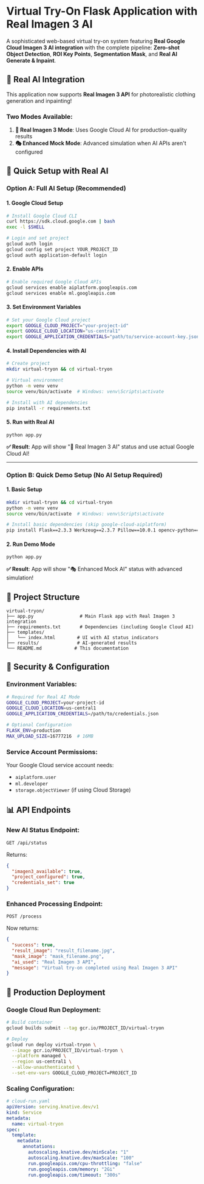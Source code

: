 # Virtual Try-On Flask Application with Real Imagen 3 AI

A sophisticated web-based virtual try-on system featuring **Real Google Cloud Imagen 3 AI integration** with the complete pipeline: **Zero-shot Object Detection**, **ROI Key Points**, **Segmentation Mask**, and **Real AI Generate & Inpaint**.

## 🤖 **Real AI Integration**

This application now supports **Real Imagen 3 API** for photorealistic clothing generation and inpainting!

### **Two Modes Available:**

1. **🤖 Real Imagen 3 Mode**: Uses Google Cloud AI for production-quality results
2. **🎭 Enhanced Mock Mode**: Advanced simulation when AI APIs aren't configured

## 🚀 **Quick Setup with Real AI**

### **Option A: Full AI Setup (Recommended)**

#### 1. Google Cloud Setup

```bash
# Install Google Cloud CLI
curl https://sdk.cloud.google.com | bash
exec -l $SHELL

# Login and set project
gcloud auth login
gcloud config set project YOUR_PROJECT_ID
gcloud auth application-default login
```

#### 2. Enable APIs

```bash
# Enable required Google Cloud APIs
gcloud services enable aiplatform.googleapis.com
gcloud services enable ml.googleapis.com
```

#### 3. Set Environment Variables

```bash
# Set your Google Cloud project
export GOOGLE_CLOUD_PROJECT="your-project-id"
export GOOGLE_CLOUD_LOCATION="us-central1"
export GOOGLE_APPLICATION_CREDENTIALS="path/to/service-account-key.json"
```

#### 4. Install Dependencies with AI

```bash
# Create project
mkdir virtual-tryon && cd virtual-tryon

# Virtual environment
python -m venv venv
source venv/bin/activate  # Windows: venv\Scripts\activate

# Install with AI dependencies
pip install -r requirements.txt
```

#### 5. Run with Real AI

```bash
python app.py
```

**✅ Result**: App will show "🤖 Real Imagen 3 AI" status and use actual Google Cloud AI!

---

### **Option B: Quick Demo Setup (No AI Setup Required)**

#### 1. Basic Setup

```bash
mkdir virtual-tryon && cd virtual-tryon
python -m venv venv
source venv/bin/activate  # Windows: venv\Scripts\activate

# Install basic dependencies (skip google-cloud-aiplatform)
pip install Flask==2.3.3 Werkzeug==2.3.7 Pillow==10.0.1 opencv-python==4.8.1.78 numpy==1.24.3
```

#### 2. Run Demo Mode

```bash
python app.py
```

**✅ Result**: App will show "🎭 Enhanced Mock AI" status with advanced simulation!

## 🔧 **Project Structure**

```
virtual-tryon/
├── app.py                 # Main Flask app with Real Imagen 3 integration
├── requirements.txt       # Dependencies (including Google Cloud AI)
├── templates/
│   └── index.html        # UI with AI status indicators
├── results/              # AI-generated results
└── README.md            # This documentation
```

## 🔐 **Security & Configuration**

### **Environment Variables:**

```bash
# Required for Real AI Mode
GOOGLE_CLOUD_PROJECT=your-project-id
GOOGLE_CLOUD_LOCATION=us-central1
GOOGLE_APPLICATION_CREDENTIALS=/path/to/credentials.json

# Optional Configuration
FLASK_ENV=production
MAX_UPLOAD_SIZE=16777216  # 16MB
```

### **Service Account Permissions:**

Your Google Cloud service account needs:

- `aiplatform.user`
- `ml.developer`
- `storage.objectViewer` (if using Cloud Storage)

## 📊 **API Endpoints**

### **New AI Status Endpoint:**

```bash
GET /api/status
```

Returns:

```json
{
  "imagen3_available": true,
  "project_configured": true,
  "credentials_set": true
}
```

### **Enhanced Processing Endpoint:**

```bash
POST /process
```

Now returns:

```json
{
  "success": true,
  "result_image": "result_filename.jpg",
  "mask_image": "mask_filename.png",
  "ai_used": "Real Imagen 3 API",
  "message": "Virtual try-on completed using Real Imagen 3 API"
}
```

## 🚀 **Production Deployment**

### **Google Cloud Run Deployment:**

```bash
# Build container
gcloud builds submit --tag gcr.io/PROJECT_ID/virtual-tryon

# Deploy
gcloud run deploy virtual-tryon \
  --image gcr.io/PROJECT_ID/virtual-tryon \
  --platform managed \
  --region us-central1 \
  --allow-unauthenticated \
  --set-env-vars GOOGLE_CLOUD_PROJECT=PROJECT_ID
```

### **Scaling Configuration:**

```yaml
# cloud-run.yaml
apiVersion: serving.knative.dev/v1
kind: Service
metadata:
  name: virtual-tryon
spec:
  template:
    metadata:
      annotations:
        autoscaling.knative.dev/minScale: "1"
        autoscaling.knative.dev/maxScale: "100"
        run.googleapis.com/cpu-throttling: "false"
        run.googleapis.com/memory: "2Gi"
        run.googleapis.com/timeout: "300s"
```
